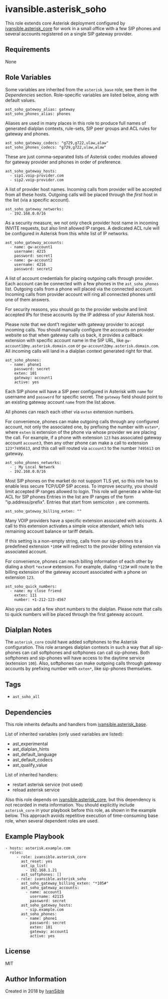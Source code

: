 # ivansible.asterisk_soho

This role extends core Asterisk deployment configured by
[ivansible.asterisk_core](https://github.com/ivansible/asterisk-core)
for work in a small office with a few SIP phones and several
accounts registered on a single SIP gateway provider.


## Requirements

None


## Role Variables

Some variables are inherited from the `asterisk_base` role,
see them in the _Dependencies_ section.
Role-specific variables are listed below, along with default values.

    ast_soho_gateway_alias: gateway
    ast_soho_phones_alias: phones
Aliases are used in many places in this role to produce full names of
generated dialplan contexts, rule-sets, SIP peer groups and ACL rules
for gateway and phones.

    ast_soho_gateway_codecs: "g729,g722,ulaw,alaw"
    ast_soho_phones_codecs: "g729,g722,ulaw,alaw"
These are just comma-separated lists of Asterisk codec modules allowed
for gateway provider and phones in order of preference.

    ast_soho_gateway_hosts:
      - sip1.voip-provider.com
      - sip2.voip-provider.com
A list of provider host names. Incoming calls from provider will be
accepted from all these hosts. Outgoing calls will be placed through
the *first* host in the list (via a specific account).

    ast_soho_gateway_networks:
      - 192.168.0.0/16
As a security measure, we not only check provider host name in incoming
INVITE requests, but also limit allowed IP ranges. A dedicated ACL rule
will be configured in Asterisk from this white list of IP networks.

    ast_soho_gateway_accounts:
      - name: gw-account1
        username: 4215
        password: secret1
      - name: gw-account2
        username: 4216
        password: secret2
A list of account credentials for placing outgoing calls through provider.
Each account can be connected with a few phones in the `ast_soho_phones`
list. Outgoing calls from a phone will placed via the connected account.
Incoming calls from provider account will ring all connected phones until
one of them answers.

For security reasons, you should go to the provider website and limit
accepted IPs for these accounts by the IP address of your Asterisk host.

Please note that we dont't register with gateway provider to accept incoming
calls. You should manually configure the accounts on provider website
so that when gateway calls us back, it provides a callback extension
with specific account name in the SIP URL, like
`gw-account1@my.asterisk.domain.com` or `gw-account2@my.asterisk.domain.com`.
All incoming calls will land in a dialplan context generated right for that.

    ast_soho_phones:
      - name: phone1
        password: secret
        exten: 101
        gateway: account1
        active: yes
Each SIP phone will have a SIP peer configured in Asterisk with `name` for
username and `password` for specific secret. The `gateway` field should
point to an existing gateway account `name` from the list above.

All phones can reach each other via `exten` extension numbers.

For convenience, phones can make outgoing calls through any configured account,
not only the associated one, by prefixing the number with `exten*`, where
`exten` is extension of the phone via whose provider we are placing the call.
For example, if a phone with extension `123` has associated gateway account
`account3`, then any other phone can make a call to extension `123*7495613`,
and this call will routed via `account3` to the number `7495613` on gateway.

    ast_soho_phones_networks:
      - ; My Local Network
      - 192.168.0.0/16
Most SIP phones on the market do not support TLS yet, so this role
has to enable less secure TCP/UDP SIP access. To improve security,
you should limit accepted IP ranges allowed to login.
This role will generate a white-list ACL for SIP phones
Entries in the list are IP ranges of the form "ip.address/prefix".
Entries that start from semicolon `;` are comments.

    ast_soho_gateway_billing_exten: ""

Many VOIP providers have a specific extension associated with accounts.
A call to this extension activates a simple voice attendant, which
tells remaining account balance or tariff details.

If this setting is a non-empty string, calls from our sip-phones
to a predefined extension `*100#` will redirect to the provider billing
extension via associated account.

For convenience, phones can reach billing information of each other by
dialing a short `*exten#` extension. For example, dialing `*123#`
will route to the billing extension of the gateway account associated
with a phone on extension `123`.

    ast_soho_quick_numbers:
      - name: my close friend
        exten: 111
        number: +1-212-123-4567

Also you can add a few short numbers to the dialplan. Please note that
calls to quick numbers will be placed through the first gateway account.


## Dialplan Notes

The `asterisk_core` could have added softphones to the Asterisk configuration.
This role arranges dialplan contexts in such a way that all sip-phones can
call softphones and softphones can call sip-phones. Both softphones and
sip-phones will have access to the daytime service (extension `100`).
Also, softphones can make outgoing calls through gateway accounts by prefixing
number with `exten*`, like sip-phones themselves.


## Tags

- `ast_soho_all`


## Dependencies

This role inherits defaults and handlers from
[ivansible.asterisk_base](https://github.com/ivansible/asterisk-base).

List of inherited variables (only used variables are listed):
  - ast_experimental
  - ast_dialplan_hints
  - ast_default_language
  - ast_default_codecs
  - ast_qualify_value

List of inherited handlers:
  - restart asterisk service (not used)
  - reload asterisk service

Also this role depends on
[ivansible.asterisk_core](https://github.com/ivansible/asterisk-core),
but this dependency is not recorded in meta information.
You should explicitly include `asterisk_core` in your playbook before
this role, as shown in the example below. This approach avoids repetitive
execution of time-consuming base role, when several dependent roles are used.


## Example Playbook

    - hosts: asterisk.example.com
      roles:
         - role: ivansible.asterisk_core
           ast_reset: yes
           ast_ip_list:
             - 192.168.1.21
           ast_softphones: []
         - role: ivansible.asterisk_soho
           ast_soho_gateway_billing_exten: "*105#"
           ast_soho_gateway_accounts:
             - name: account1
               username: 42115
               password: secret
           ast_soho_gateway_hosts:
             - sip.example.com
           ast_soho_phones:
             - name: phone1
               password: secret
               exten: 101
               gateway: account1
               active: yes


## License

MIT

## Author Information

Created in 2018 by [IvanSible](https://github.com/ivansible)
